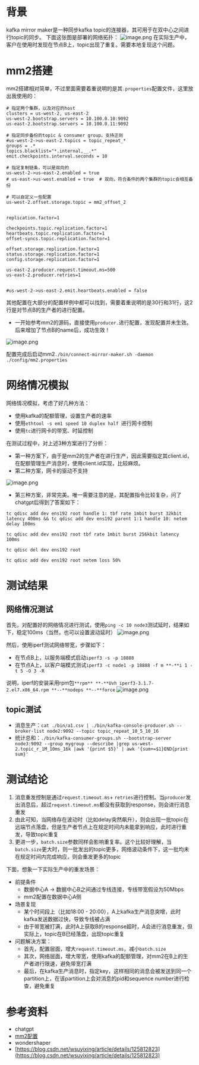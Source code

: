 # 背景
kafka mirror maker是一种同步kafka topic的连接器，其可用于在双中心之间进行topic的同步。
下面这张图是部署的网络拓扑：
![image.png](https://cdn.nlark.com/yuque/0/2023/png/5369311/1684141124653-a456f9fb-3513-444f-8c8a-e5dc1d9a367a.png#averageHue=%23f3f3f3&clientId=u5375dd26-6752-4&from=paste&height=215&id=ub1bd561a&originHeight=355&originWidth=830&originalType=binary&ratio=1.6500000953674316&rotation=0&showTitle=false&size=1180935&status=done&style=none&taskId=u69477e6f-577f-4461-a704-5594713ca60&title=&width=503.0302739559362)
在实际生产中，客户在使用时发现在节点B上，topic出现了重复。需要本地复现这个问题。

# mm2搭建
mm2搭建相对简单，不过里面需要着重说明的是其`.properties`配置文件，这里放出我使用的：
```properties
# 指定两个集群，以及对应的host
clusters = us-west-2, us-east-2
us-west-2.bootstrap.servers = 10.100.0.10:9092
us-east-2.bootstrap.servers = 10.100.0.11:9092

# 指定同步备份的topic & consumer group，支持正则
#us-west-2->us-east-2.topics = topic_repeat_*
groups = .*
topics.blacklist="*.internal,__.*"
emit.checkpoints.interval.seconds = 10

# 指定复制链条，可以是双向的
us-west-2->us-east-2.enabled = true
# us-east->us-west.enabled = true  # 双向，符合条件的两个集群的topic会相互备份

# 可以自定义一些配置
us-west-2.offset.storage.topic = mm2_offset_2


replication.factor=1

checkpoints.topic.replication.factor=1
heartbeats.topic.replication.factor=1
offset-syncs.topic.replication.factor=1

offset.storage.replication.factor=1
status.storage.replication.factor=1
config.storage.replication.factor=1

us-east-2.producer.request.timeout.ms=500
us-east-2.producer.retries=1


#us-west-2->us-east-2.emit.heartbeats.enabled = false

```
其他配置在大部分的配置样例中都可以找到，需要着重说明的是30行和31行，这2行是对节点B的生产者的进行配置。

- 一开始参考mm2的源码，直接使用`producer.`进行配置，发现配置并未生效。后来增加了节点B的name后，成功生效！

![image.png](https://cdn.nlark.com/yuque/0/2023/png/5369311/1684141359916-e32fad0c-9ea7-42e5-a672-e2f5db812e37.png#averageHue=%23312d2b&clientId=u5375dd26-6752-4&from=paste&height=439&id=ua9fd582a&originHeight=724&originWidth=1665&originalType=binary&ratio=1.6500000953674316&rotation=0&showTitle=false&size=201732&status=done&style=none&taskId=u3866c716-55ea-4c20-8aab-962ea1e6635&title=&width=1009.0908507670287)

配置完成后启动mm2`./bin/connect-mirror-maker.sh -daemon ./config/mm2.properties`
# 网络情况模拟
网络情况模拟，考虑了好几种方法：

- 使用kafka的配额管理，设置生产者的速率
- 使用` ethtool -s em1 speed 10 duplex half  `进行网卡控制
- 使用`tc`进行网卡的带宽、时延控制

在测试过程中，对上述3种方案进行了分析：

- 第一种方案下，由于是mm2的生产者在进行生产，因此需要指定其client.id，在配额管理生产消息时，使用client.id实现，比较麻烦。
- 第二种方案，网卡的驱动不支持

![image.png](https://cdn.nlark.com/yuque/0/2023/png/5369311/1684141680404-fda9694a-0a18-4fc8-9e0b-3732c69824af.png#averageHue=%2333332b&clientId=u5375dd26-6752-4&from=paste&height=164&id=u993c9eae&originHeight=271&originWidth=618&originalType=binary&ratio=1.6500000953674316&rotation=0&showTitle=false&size=23570&status=done&style=none&taskId=ud74a0a11-535c-4a12-ae7f-e7151fcad99&title=&width=374.5454328973115)

- 第三种方案，非常完美。唯一需要注意的是，其配置指令比较复杂，问了chatgpt后得到了答案如下：
```properties
tc qdisc add dev ens192 root handle 1: tbf rate 1mbit burst 32kbit latency 400ms && tc qdisc add dev ens192 parent 1:1 handle 10: netem delay 100ms
```

```properties
tc qdisc add dev ens192 root tbf rate 1mbit burst 256kbit latency 100ms
```

```properties
tc qdisc del dev ens192 root
```

```properties
tc qdisc add dev ens192 root netem loss 50%
```
# 测试结果
## 网络情况测试
首先，对配置好的网络情况进行测试，使用`ping -c 10 node3`测试延时，结果如下，稳定100ms（当然，也可以设置波动延时）
![image.png](https://cdn.nlark.com/yuque/0/2023/png/5369311/1684141799566-b5fd9b24-b186-4aff-bdd7-6af7ba13cf02.png#averageHue=%23373730&clientId=u5375dd26-6752-4&from=paste&height=250&id=u4337e5c3&originHeight=413&originWidth=856&originalType=binary&ratio=1.6500000953674316&rotation=0&showTitle=false&size=62241&status=done&style=none&taskId=ub05d4d5b-4b64-4ed0-8af1-8e2c6f7c2f1&title=&width=518.7878488027486)

然后，使用iperf测试网络带宽，步骤如下：

- 在节点B上，以服务端模式启动`iperf3 -s -p 18888`
- 在节点A上，以客户端模式测试`iperf3 -c node1 -p 18888 -f m **-**i 1 -t 5 -O 3 -R`

说明，iperf的安装采用rpm包`**rpm** **-**Uvh iperf3-3.1.7-2.el7.x86_64.rpm **--**nodeps **--**force`
![image.png](https://cdn.nlark.com/yuque/0/2023/png/5369311/1684142625760-91c3cfbf-db57-404a-bc77-5591c88f5285.png#averageHue=%2333332b&clientId=u5375dd26-6752-4&from=paste&height=269&id=u9dfaf7bf&originHeight=444&originWidth=1103&originalType=binary&ratio=1.6500000953674316&rotation=0&showTitle=false&size=58767&status=done&style=none&taskId=u5fd82696-c106-4f67-a813-535903939a1&title=&width=668.484809847467)
## topic测试

- 消息生产：`cat ./bin/a1.csv | ./bin/kafka-console-producer.sh --broker-list node2:9092 --topic topic_repeat_10_5_10_16`
- 统计总和：`./bin/kafka-consumer-groups.sh --bootstrap-server node3:9092 --group mygroup --describe |grep us-west-2.topic_r_1M_10ms_16k |awk '{print $5}' | awk '{sum+=$1}END{print sum}'`
# 测试结论

1. 消息重发控制是通过`request.timeout.ms`+ `retries`进行控制。当`producer`发出消息后，超过`request.timeout.ms`都没有获取到response，则会进行消息重发
2. 由此可知，当网络存在波动时（比如delay突然飙升），则会出现一批topic在远端节点落盘，但是生产者节点上在规定时间内未能拿到响应，此时进行重发，导致topic重复
3. 更进一步，`batch.size`参数同样会影响重复率。这个比较好理解，当`batch.size`更大时，则一批发出的topic更多，网络波动条件下，这一批均未在规定时间内完成响应，则会重发更多的topic

下面，想象一下实际生产中的重发场景：

- 前提条件
   - 数据中心A -> 数据中心B之间通过专线连接，专线带宽假设为50Mbps
   - mm2配置在数据中心A侧
- 场景复现
   - 某个时间段上（比如18:00 - 20:00），A上kafka生产消息突增，此时kafka发送数据过快，导致专线被占满
   - 由于带宽被打满，此时A上获取B的response超时，A会进行消息重发，但实际上，topic在B已经落盘，出现topic重复
- 问题解决方案：
   - 首先，配置层面，增大`request.timeout.ms`，减小`batch.size`
   - 其次，网络层面，增大带宽，使用kafka的配额管理，对mm2在B上的生产者进行限速，避免带宽打满
   - 最后，在kafka生产消息时，指定key，这样相同的消息会被发送到同一个partition上，在该partition上会对消息的pid和sequence number进行检查，避免重复

## 
# 参考资料

- chatgpt
- [mm2配置](https://learn.microsoft.com/zh-cn/azure/hdinsight/kafka/kafka-mirrormaker-2-0-guide#offset-replication-with-mirrormaker-20)
- wondershaper
- [https://blog.csdn.net/wsuyixing/article/details/125812823](https://blog.csdn.net/wsuyixing/article/details/125812823)

